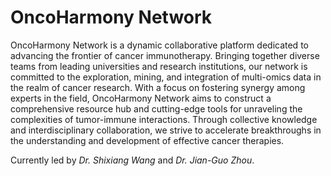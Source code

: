 # OncoHarmony Network

OncoHarmony Network is a dynamic collaborative platform dedicated to advancing the frontier of cancer immunotherapy. 
Bringing together diverse teams from leading universities and research institutions, our network is committed to the exploration, mining, and integration of multi-omics data in the realm of cancer research. 
With a focus on fostering synergy among experts in the field, OncoHarmony Network aims to construct a comprehensive resource hub and cutting-edge tools for unraveling the complexities of tumor-immune interactions. 
Through collective knowledge and interdisciplinary collaboration, we strive to accelerate breakthroughs in the understanding and development of effective cancer therapies. 

Currently led by _Dr. Shixiang Wang_ and _Dr. Jian-Guo Zhou_.
